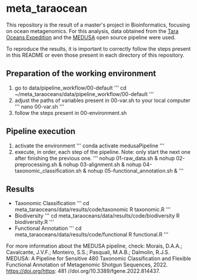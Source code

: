 # meta_taraocean

This repository is the result of a master's project in Bioinformatics, focusing on ocean metagenomics. For this analysis, data obtained from the [Tara Oceans Expedition](http://ocean-microbiome.embl.de/companion.html) and the [MEDUSA](https://github.com/dalmolingroup/MEDUSA) open source pipeline were used.

To reproduce the results, it is important to correctly follow the steps present in this README or even those present in each directory of this repository.

## Preparation of the working environment
1. go to data/pipeline_workflow/00-default
'''
cd ~/meta_taraoceans/data/pipeline_workflow/00-default
'''
2. adjust the paths of variables present in 00-var.sh to your local computer
'''
nano 00-var.sh
'''
3. follow the steps present in 00-environment.sh
 
## Pipeline execution
1. activate the environment
'''
conda activate medusaPipeline
'''
2. execute, in order, each step of the pipeline. Note: only start the next one after finishing the previous one.
'''
nohup 01-raw_data.sh &
nohup 02-preprocessing.sh &
nohup 03-alignment.sh &
nohup 04-taxonomic_classification.sh &
nohup 05-functional_annotation.sh &
'''
## Results
- Taxonomic Classification
'''
cd meta_taraoceans/data/results/code/taxonomic
R taxonomic.R
'''
- Biodiversity
'''
cd meta_taraoceans/data/results/code/biodiversity
R biodiversity.R
'''
- Functional Annotation
'''
cd meta_taraoceans/data/results/code/functional
R functional.R
'''

For more information about the MEDUSA pipeline, check:
Morais, D.A.A.; Cavalcante, J.V.F.; Monteiro, S.S.; Pasquali, M.A.B.; Dalmolin, R.J.S. MEDUSA: A Pipeline for Sensitive 480
Taxonomic Classification and Flexible Functional Annotation of Metagenomic Shotgun Sequences, 2022. https://doi.org/https: 481
//doi.org/10.3389/fgene.2022.814437.
